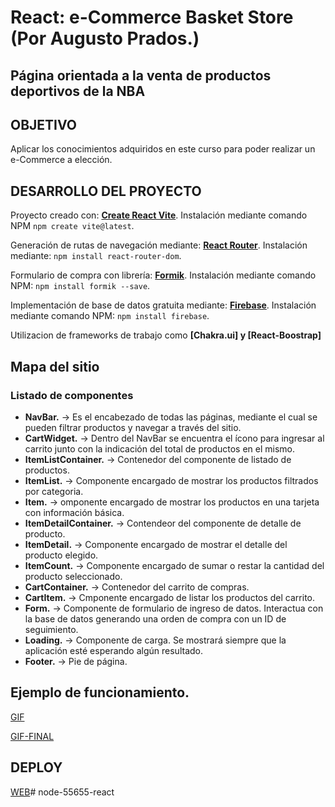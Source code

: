 # React: e-Commerce Basket Store (Por Augusto Prados.)
## Página orientada a la venta de productos deportivos de la NBA

## OBJETIVO

Aplicar los conocimientos adquiridos en este curso para poder realizar un e-Commerce a elección.

## DESARROLLO DEL PROYECTO

Proyecto creado con: **[Create React Vite](https://vitejs.dev/)**. Instalación mediante comando NPM `npm create vite@latest`.

Generación de rutas de navegación mediante: **[React Router](https://reactrouter.com/en/main)**. Instalación mediante: `npm install react-router-dom`.

Formulario de compra con librería: **[Formik](https://formik.org/)**. Instalación mediante comando NPM: `npm install formik --save`.

Implementación de base de datos gratuita mediante: **[Firebase](https://firebase.google.com/)**. Instalación mediante comando NPM: `npm install firebase`.

Utilizacion de frameworks de trabajo como **[Chakra.ui] y [React-Boostrap]**

## Mapa del sitio

### Listado de componentes
- **NavBar.** -> Es el encabezado de todas las páginas, mediante el cual se pueden filtrar productos y navegar a través del sitio.
- **CartWidget.** -> Dentro del NavBar se encuentra el ícono para ingresar al carrito junto con la indicación del total de productos en el mismo.
- **ItemListContainer.** -> Contenedor del componente de listado de productos.
- **ItemList.** -> Componente encargado de mostrar los productos filtrados por categoria.
- **Item.** -> omponente encargado de mostrar los productos en una tarjeta con información básica.
- **ItemDetailContainer.** -> Contendeor del componente de detalle de producto.
- **ItemDetail.** -> Componente encargado de mostrar el detalle del producto elegido.
- **ItemCount.** -> Componente encargado de sumar o restar la cantidad del producto seleccionado.
- **CartContainer.** -> Contenedor del carrito de compras.
- **CartItem.** -> Cmponente encargado de listar los productos del carrito.
- **Form.** -> Componente de formulario de ingreso de datos. Interactua con la base de datos generando una orden de compra con un ID de seguimiento.
- **Loading.** -> Componente de carga. Se mostrará siempre que la aplicación esté esperando algún resultado.
- **Footer.** -> Pie de página.

## Ejemplo de funcionamiento.

[GIF](https://github.com/prados91/eCommerce-BasketStore/blob/main/public/Animation.gif)

[GIF-FINAL](https://github.com/prados91/eCommerce-BasketStore/blob/main/public/EjDeFuncionamientoFinal.gif)

## DEPLOY

[WEB](https://e-commerce-basket-store.vercel.app/)#   n o d e - 5 5 6 5 5 - r e a c t  
 